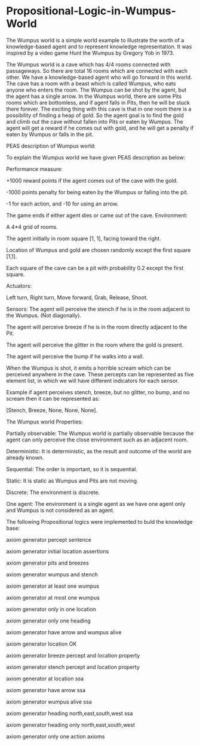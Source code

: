 # Propositional-Logic-in-Wumpus-World

The Wumpus world is a simple world example to illustrate the worth of a knowledge-based agent and to represent knowledge representation. 
It was inspired by a video game Hunt the Wumpus by Gregory Yob in 1973.

The Wumpus world is a cave which has 4/4 rooms connected with passageways. 
So there are total 16 rooms which are connected with each other. We have a knowledge-based agent who will go forward in this world. 
The cave has a room with a beast which is called Wumpus, who eats anyone who enters the room. 
The Wumpus can be shot by the agent, but the agent has a single arrow. 
In the Wumpus world, there are some Pits rooms which are bottomless, and if agent falls in Pits, then he will be stuck there forever. 
The exciting thing with this cave is that in one room there is a possibility of finding a heap of gold. 
So the agent goal is to find the gold and climb out the cave without fallen into Pits or eaten by Wumpus. 
The agent will get a reward if he comes out with gold, and he will get a penalty if eaten by Wumpus or falls in the pit.

PEAS description of Wumpus world:

To explain the Wumpus world we have given PEAS description as below:

Performance measure:

+1000 reward points if the agent comes out of the cave with the gold.

-1000 points penalty for being eaten by the Wumpus or falling into the pit.

-1 for each action, and -10 for using an arrow.

The game ends if either agent dies or came out of the cave.
Environment:

A 4*4 grid of rooms.

The agent initially in room square [1, 1], facing toward the right.

Location of Wumpus and gold are chosen randomly except the first square [1,1].

Each square of the cave can be a pit with probability 0.2 except the first square.

Actuators:

Left turn, Right turn, Move forward, Grab, Release, Shoot.

Sensors:
The agent will perceive the stench if he is in the room adjacent to the Wumpus. (Not diagonally).

The agent will perceive breeze if he is in the room directly adjacent to the Pit.

The agent will perceive the glitter in the room where the gold is present.

The agent will perceive the bump if he walks into a wall.

When the Wumpus is shot, it emits a horrible scream which can be perceived anywhere in the cave.
These percepts can be represented as five element list, in which we will have different indicators for each sensor.

Example if agent perceives stench, breeze, but no glitter, no bump, and no scream then it can be represented as:

[Stench, Breeze, None, None, None].

The Wumpus world Properties:

Partially observable: The Wumpus world is partially observable because the agent can only perceive the close environment such as an adjacent room.

Deterministic: It is deterministic, as the result and outcome of the world are already known.

Sequential: The order is important, so it is sequential.

Static: It is static as Wumpus and Pits are not moving.

Discrete: The environment is discrete.

One agent: The environment is a single agent as we have one agent only and Wumpus is not considered as an agent.


The following Propositional logics were implemented to buld the knowledge base:

axiom generator percept sentence

axiom generator initial location assertions

axiom generator pits and breezes

axiom generator wumpus and stench

axiom generator at least one wumpus

axiom generator at most one wumpus 

axiom generator only in one location

axiom generator only one heading 

axiom generator have arrow and wumpus alive

axiom generator location OK 

axiom generator breeze percept and location property

axiom generator stench percept and location property

axiom generator at location ssa 

axiom generator have arrow ssa 

axiom generator wumpus alive ssa

axiom generator heading north,east,south,west ssa

axiom generator heading only north,east,south,west

axiom generator only one action axioms
